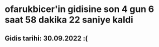 # ofarukbicer'in gidisine son 4 gun 6 saat 58 dakika 22 saniye kaldi

## Gidis tarihi: 30.09.2022 :(